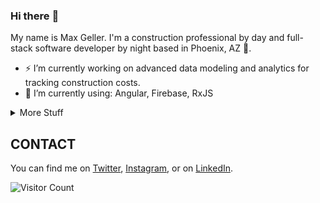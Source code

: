 ### Hi there :wave:

My name is Max Geller.
I'm a construction professional by day and full-stack software developer by night
based in  Phoenix, AZ 🌵.


- ⚡ I’m currently working on advanced data modeling and analytics for tracking construction costs.
- 🌱 I’m currently using: Angular, Firebase, RxJS
  
<details>
<summary>
  More Stuff
</summary>

## DEV INTERESTS
- Full-stack development

### Languages
![TypeScript](https://img.shields.io/badge/-TypeScript-000?&logo=TypeScript)
![JavaScript](https://img.shields.io/badge/-JavaScript-000?&logo=JavaScript)
![SQL](https://img.shields.io/badge/-SQL-000?&logo=MySQL)
![Python](https://img.shields.io/badge/-Python-000?&logo=Python)

### Technologies
![Node.js](https://img.shields.io/badge/-Node.js-000?&logo=node.js)
![React](https://img.shields.io/badge/-React-000?&logo=React)
![Angular](https://img.shields.io/badge/Angular%20-test?logo=Angular&color=000)

- Next.js
- Prisma
- Microsoft Azure 
- Google Cloud Platform
- 
</details>

## CONTACT
You can find me on [Twitter](https://twitter.com/Max_Geller), [Instagram](https://www.instagram.com/maxgeller), or on [LinkedIn](https://www.linkedin.com/in/maxgeller/).


![Visitor Count](https://profile-counter.glitch.me/max-geller/count.svg)

